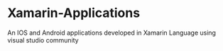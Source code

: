 # Xamarin-Applications
An IOS and Android applications developed in Xamarin Language using visual studio community
